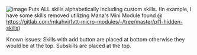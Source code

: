 ![image](https://github.com/user-attachments/assets/034f68b6-65c2-411d-8a40-8fe5369f7ff5)
Puts ALL skills alphabetically including custom skills. (In example, I have some skills removed utilizing Mana's Mini Module found @ https://gitlab.com/mkahvi/fvtt-micro-modules/-/tree/master/pf1-hidden-skills)

Known issues:
Skills with add button are placed at bottom otherwise they would be at the top.
Subskills are placed at the top.
